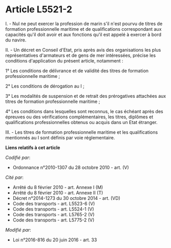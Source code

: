 # Article L5521-2

I. - Nul ne peut exercer la profession de marin s'il  n'est pourvu de titres de formation professionnelle maritime et de
qualifications correspondant aux capacités qu'il doit avoir et  aux fonctions qu'il est appelé à exercer à bord du navire. 

II. - Un décret en Conseil d'Etat, pris après avis des organisations les plus représentatives d'armateurs et de gens de mer
intéressées, précise les conditions d'application du présent article, notamment : 

1° Les conditions de délivrance et de validité des titres de formation professionnelle maritime ;

2° Les conditions de dérogation au I ;

3° Les modalités de suspension et de retrait des prérogatives attachées aux titres de formation professionnelle maritime ;

4° Les conditions dans lesquelles sont reconnus, le cas échéant après des épreuves ou des vérifications complémentaires, les
titres, diplômes et qualifications professionnelles obtenus ou acquis dans un Etat étranger. 

III. - Les titres de formation professionnelle maritime et les qualifications mentionnés au I sont définis par voie
réglementaire.

**Liens relatifs à cet article**

_Codifié par_:

  - Ordonnance n°2010-1307 du 28 octobre 2010 - art. (V)

_Cité par_:

  - Arrêté du 8 février 2010 - art. Annexe I (M)
  - Arrêté du 8 février 2010 - art. Annexe II (T)
  - Décret n°2014-1273 du 30 octobre 2014 - art. (VD)
  - Code des transports - art. L5523-6 (V)
  - Code des transports - art. L5524-1 (V)
  - Code des transports - art. L5765-2 (V)
  - Code des transports - art. L5775-2 (V)

_Modifié par_:

  - Loi n°2016-816 du 20 juin 2016 - art. 33
